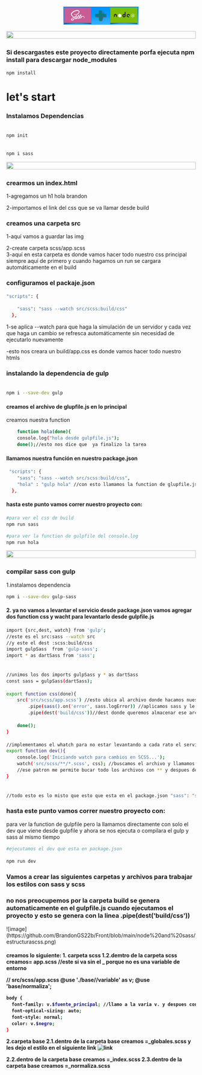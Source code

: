 <p align="center">
  <a href="https://github.com/BrandonGS22b/Front/blob/main/node%20and%20sass/logo.png" target="blank"><img src="https://github.com/BrandonGS22b/Front/blob/main/node%20and%20sass/logo.png" width="200" alt="Nest Logo" /></a>
</p>


<img src="https://i.imgur.com/dBaSKWF.gif" height="20" width="100%"><!-- se agrega estilo css line en rgb-->

<h3>Si descargastes este proyecto directamente porfa ejecuta npm install para descargar node_modules</h3>

```bash
npm install

```
<h1>let's start</h1>
<h3>Instalamos Dependencias</h3>

```bash

npm init

```
```bash

npm i sass

```

<img src="https://i.imgur.com/dBaSKWF.gif" height="20" width="100%"><!-- se agrega estilo css line en rgb-->

<h3>crearmos un index.html</h3>
<a>
1-agregamos un h1 hola brandon

2-importamos el link del css que se va llamar desde build
</a>

<h3>creamos una carpeta src</h3>
<a>
1-aquí vamos a guardar las img

2-create carpeta scss/app.scss
<br>
3-aquí en esta carpeta es donde vamos hacer todo nuestro css principal siempre aquí de primero y cuando hagamos un run se cargara automáticamente en el build

</a>

<h3>configuramos el packaje.json</h3>


```bash
"scripts": {

    "sass": "sass --watch src/scss:build/css"
  },
  ```
  <a>
1-se aplica --watch para que haga la simulación de un servidor y cada vez que haga un cambio se refresca automáticamente sin necesidad de ejecutarlo nuevamente

-esto nos creara un build/app.css es donde vamos hacer todo nuestro htmls


</a>

<h3>instalando la dependencia de gulp</h3>

```bash

npm i --save-dev gulp

```
<h4>creamos el archivo de glupfile.js en lo principal</h4>
<a>creamos nuestra function</a>

```bash
    function hola(done){
    console.log("hola desde gulpfile.js");
    done();//esto nos dice que  ya finalizo la tarea

```

<h4>llamamos nuestra función en nuestro package.json</h4>

```bash
 "scripts": {
    "sass": "sass --watch src/scss:build/css",
    "hola" : "gulp hola" //con esto llamamos la function de glupfile.js
  },

```
<h4>hasta este punto vamos correr nuestro proyecto con:</h4>

```bash
#para ver el css de build
npm run sass
```

```bash
#para ver la function de gulpfile del console.log
npm run hola
```
<img src="https://i.imgur.com/dBaSKWF.gif" height="20" width="100%"><!-- se agrega estilo css line en rgb-->

<h3>compilar sass con gulp</h3>
<a>1.instalamos dependencia</a>

```bash
npm i --save-dev gulp-sass

```
<h4>2. ya no vamos a levantar el servicio desde package.json vamos agregar dos function css y wacht para levantarlo desde gulpfile.js</h4>

```bash
import {src,dest, watch} from 'gulp';
//este es el src:sass --watch src
//y este el dest :scss:build/css
import gulpSass  from 'gulp-sass';
import * as dartSass from 'sass';


//unimos los dos imports gulpSass y * as dartSass
const sass = gulpSass(dartSass);

export function css(done){
    src('src/scss/app.scss') //esto ubica al archivo donde hacamos nuestras modificacion del css
        .pipe(sass().on('error', sass.logError)) //aplicamos sass y le agregamos  un .logerror ya que la consola no nos detecta todos los errores
        .pipe(dest('build/css'))//dest donde queremos almacenar ese archivo osea la modificacion del app.scss

    done();
}

//implementamos el whatch para no estar levantando a cada rato el servicio
export function dev(){
    console.log('Iniciando watch para cambios en SCSS...');
    watch('src/scss/**/*.scss', css); //buscamos el archivo y llamamos la function css que esta arriba
    //ese patron me permite bucar todo los archivos con ** y despues del /* me busca todos los archivos con .css
}


//todo esto es lo misto que esto que esta en el package.json "sass": "sass --watch src/scss:build/css",

```
<h3>hasta este punto vamos correr nuestro proyecto con:</h3>
<a>
para ver la function de gulpfile pero la llamamos directamente con solo el dev que viene desde gulpfile y ahora se nos ejecuta o compilara el gulp y sass al mismo tiempo
</a>

```bash
#ejecutamos el dev que esta en package.json

npm run dev

```

<h3>Vamos a crear las siguientes carpetas y archivos para trabajar los estilos con sass y scss</h3>
<h3>no nos preocupemos por la carpeta build se genera automaticamente en el gulpfile.js cuando ejecutamos el proyecto y esto se genera con la linea .pipe(dest('build/css'))</h3>
![image](https://github.com/BrandonGS22b/Front/blob/main/node%20and%20sass/estructurascss.png)
<h4>creamos lo siguiente:
1. carpeta scss
1.2.demtro de la carpeta scss creamos= app.scss  //este si va sin el _ porque no es una variable de entorno

// src/scss/app.scss
@use './base//variable' as v; 
@use 'base/normaliza';

```bash
body {
  font-family: v.$fuente_principal; //llamo a la varia v. y despues con el $ llamo a  la variable de entorno que esta en _variable.scss = $fuente_principal : "Montserrat", sans-serif;
  font-optical-sizing: auto;
  font-style: normal;
  color: v.$negro;
}
```

2.carpeta base
2.1.dentro de la carpeta base creamos =_globales.scss y les dejo el estilo en el siguiente link
![link](https://github.com/BrandonGS22b/Music-Festival/blob/main/src/scss/base/_globales.scss)


2.2.dentro de la carpeta base creamos =_index.scss
2.3.dentro de la carpeta base creamos =_normaliza.scss

</h4>
















